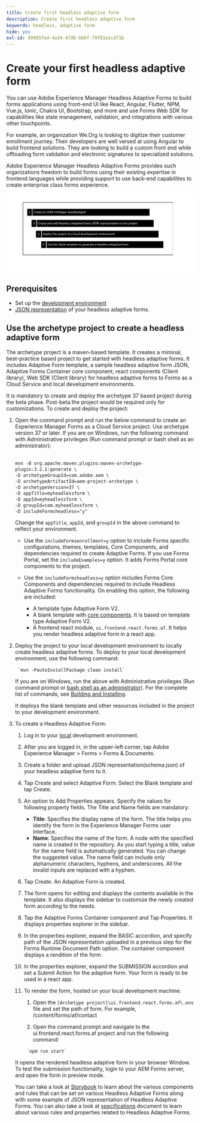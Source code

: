 ```yaml
---
title: Create first headless adaptive form
description: Create first headless adaptive form
keywords: headless, adaptive form
hide: yes
exl-id: 99985fed-4a34-47d6-bb6f-79f81e1cd71b
---
```

# Create your first headless adaptive form

You can use Adobe Experience Manager Headless Adaptive Forms to build forms applications using front-end UI like React, Angular, Flutter, NPM, Vue.js, Ionic, Chakra UI, Bootstrap, and more and use  Forms Web SDK for capabilities like state management, validation, and integrations with various other touchpoints.

For example, an organization We.Org is looking to digitize their customer enrollment journey. Their developers are well versed at using Angular to build frontend solutions. They are looking to build a custom front end while offloading form validation and electronic signatures to specialized solutions.

Adobe Experience Manager Headless Adaptive Forms provides such organizations freedom to build forms using their existing expertise in frontend languages while providing support to use back-end capabilities to create enterprise class forms experience.

<!-- >>[!VIDEO](https://video.tv.adobe.com/v/341011/) -->

![Create a Headless Adaptive Form](/help/assets/headless-forms.png)

## Prerequisites

* Set up the [development environment](setup-development-environment.md)
* [JSON representation](https://opensource.adobe.com/aem-forms-af-runtime/storybook/) of your headless adaptive forms.

## Use the archetype project to create a headless adaptive form

The archetype project is a maven-based template. It creates a miminal, best-practice based project to get started with headless adaptive forms. It includes Adaptive Form template, a sample headless adaptive form JSON, Adaptive Forms Container core component, react components (Client library), Web SDK (Client library) for headless adaptive forms to Forms as a Cloud Service and local development environments.

It is mandatory to create and deploy the archetype 37 based project during the beta phase. Post-beta the project would be required only for customizations. To create and deploy the project:  

1. Open the command prompt and run the below command to create an Experience Manager Forms as a Cloud Service project. Use archetype version 37 or later. If you are on Windows, run the following command with Administrative privileges (Run command prompt or bash shell as an administrator):   

    ```

    mvn -B org.apache.maven.plugins:maven-archetype-plugin:3.2.1:generate \
    -D archetypeGroupId=com.adobe.aem \
    -D archetypeArtifactId=aem-project-archetype \
    -D archetypeVersion=37 \
    -D appTitle=myheadlessform \
    -D appId=myheadlessform \
    -D groupId=com.myheadlessform \
    -D includeFormsheadless="y"  

    ```

    Change the `appTitle`, `appId`, and `groupId` in the above command to reflect your environment.

   * Use the `includeFormsenrollment=y` option to include Forms specific configurations, themes, templates, Core Components, and dependencies required to create Adaptive Forms. If you use Forms Portal, set the `includeExamples=y` option. It adds Forms Portal core components to the project.

   * Use the `includeFormsheadless=y` option includes Forms Core Components and dependencies required to include Headless Adaptive Forms functionality. On enabling this option, the following are included:  
        * A template type Adaptive Form V2.
        * A blank template with [core components](https://experienceleague.adobe.com/docs/experience-manager-core-components/using/introduction.html?lang=en). It is based on template type Adaptive Form V2.
        * A frontend react module, `ui.frontend.react.forms.af`. It helps you render headless adaptive form in a react app.  

1. Deploy the project to your local development environment to locally create headless adaptive forms. <!-- or deploy directly to your Forms as a Cloud Service environment. !--> To deploy to your local development environment, use the following command: 

        `mvn -PautoInstallPackage clean install`

    If you are on Windows, run the above with Administrative privileges (Run command prompt or [bash shell as an administrator](https://khushwantsehgal.wordpress.com/2022/06/29/check-if-git-bash-is-running-in-administrator-mode/)). For the complete list of commands, see [Building and Installing](https://experienceleague.adobe.com/docs/experience-manager-core-components/using/developing/archetype/using.html?lang=en#building-and-installing).
    
    <!-- *  To learn how to deploy code to AEM as a Cloud Service, see the video in [Deploying to AEM as a Cloud Service]https://experienceleague.adobe.com/docs/experience-manager-cloud-service/content/implementing/deploying/overview.html?lang=en#coding-against-the-right-aem-version) article : -->

    It deploys the blank template and other resources included in the project to your development environment.

1. To create a Headless Adaptive Form:

    1. Log in to your [local](http://localhost:4502/) <!-- or Forms as a Cloud Service --> development environment.

    1. After you are logged in, in the upper-left corner, tap Adobe Experience Manager > Forms > Forms & Documents.  

    1. Create a folder and upload JSON representation(schema.json) of your headless adaptive form to it.

    1. Tap Create and select Adaptive Form. Select the Blank template and tap Create.

    1. An option to Add Properties appears. Specify the values for following property fields. The Title and Name fields are mandatory:

        * **Title**: Specifies the display name of the form. The title helps you identify the form in the Experience Manager Forms user interface.
        * **Name**: Specifies the name of the form. A node with the specified name is created in the repository. As you start typing a title, value for the name field is automatically generated. You can change the suggested value. The name field can include only alphanumeric characters, hyphens, and underscores. All the invalid inputs are replaced with a hyphen.

    1. Tap Create. An Adaptive Form is created.

    1. The form opens for editing and displays the contents available in the template. It also displays the sidebar to customize the newly created form according to the needs.

    1. Tap the Adaptive Forms Container component and Tap Properties. It displays properties explorer in the sidebar.

    1. In the properties explorer, expand the BASIC accordion, and specify path of the JSON representation uploaded in a previous step for the Forms Runtime Document Path option. The container component displays a rendition of the form.

    1. In the properties explorer, expand the SUBMISSION accordion and set a Submit Action for the adaptive form. Your form is ready to be used in a react app.

    1. To render the form, hosted on your local development machine:
    
          1. Open the `[Archetype project]\ui.frontend.react.forms.af\.env` file and set the path of form. For example, /content/forms/af/contact

          1. Open the command prompt and navigate to the ui.frontend.react.forms.af project and run the following command:

            `npm run start`
        
    It opens the rendered headless adaptive form in your browser Window. To test the submission functionality, login to your AEM Forms server, and open the form in preview mode. 

    You can take a look at [Storybook](https://opensource.adobe.com/aem-forms-af-runtime/storybook/) to learn about the various components and rules that can be set on various Headless Adaptive Forms along with some example of JSON representation of Headless Adaptive Forms. You can also take a look at [specifications](/help/assets/Headless-Adaptive-Form-Specification.pdf) document to learn about various rules and properties related to Headless Adaptive Forms.
